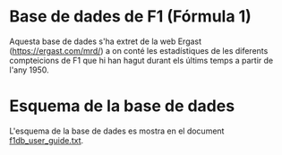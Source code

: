 # Base de dades de F1 (Fórmula 1)

Aquesta base de dades s'ha extret de la web Ergast (https://ergast.com/mrd/) a on conté les estadístiques de les diferents compteicions de F1 que hi han hagut durant els últims temps a partir de l'any 1950.

# Esquema de la base de dades

L'esquema de la base de dades es mostra en el document [f1db_user_guide.txt](f1db_user_guide.txt).

